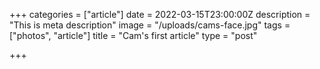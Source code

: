 +++
categories = ["article"]
date = 2022-03-15T23:00:00Z
description = "This is meta description"
image = "/uploads/cams-face.jpg"
tags = ["photos", "article"]
title = "Cam's first article"
type = "post"

+++
